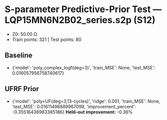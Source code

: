 # S-parameter Predictive-Prior Test — LQP15MN6N2B02_series.s2p (S12)
- Z0: 50.00 Ω
- Train points: 321  |  Test points: 80

## Baseline
- {'model': 'poly_complex_logf(deg=3)', 'train_MSE': None, 'test_MSE': 0.016057956758740617}

## UFRF Prior
- {'model': 'poly+UF(deg=3,13-cycles)', 'ridge': 0.001, 'train_MSE': None, 'test_MSE': 0.01611498889967099, 'improvement_percent': -0.35516436983385186}
**Held-out improvement:** -0.36%